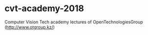 # cvt-academy-2018
Computer Vision Tech academy lectures of OpenTechnologiesGroup (http://www.otgroup.kz/)
